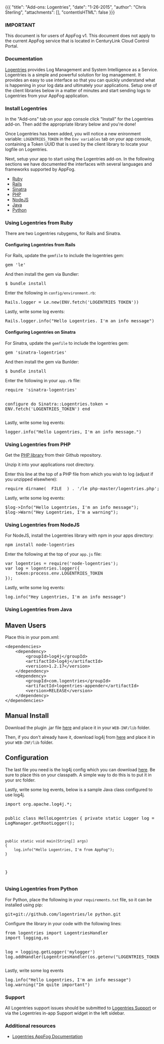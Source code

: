 {{{
  "title": "Add-ons: Logentries",
  "date": "1-26-2015",
  "author": "Chris Sterling",
  "attachments": [],
  "contentIsHTML": false
}}}

### IMPORTANT

This document is for users of AppFog v1. This document does not apply to the current AppFog service that is located in CenturyLink Cloud Control Portal.

### Documentation

<p><a href="https://logentries.com/">Logentries</a> provides Log Management and System Intelligence as a Service. Logentries is a simple and powerful solution for log management. It provides an easy to use interface so that you can quickly understand what is happening in your log data and ultimately your applications. Setup one of the client libraries below in a matter of minutes and start sending logs to Logentries from your AppFog application.</p>
<h3>Install Logentries</h3>
<p>In the "Add-ons" tab on your app console click "Install" for the Logentries add-on. Then add the appropriate library below and you're done!</p>
<p>Once Logentries has been added, you will notice a new enironment variable: <code>LOGENTRIES_TOKEN</code> in the <code>Env variables</code> tab on your app console, containing a Token UUID that is used by the client library to locate your logfile on Logentries.</p>
<p>Next, setup your app to start using the Logentries add-on. In the following sections we have documented the interfaces with several languages and frameworks supported by AppFog.</p>
<ul>
<li><a href="#logentries-ruby">Ruby</a></li>
<li><a href="#logentries-rails">Rails</a></li>
<li><a href="#logentries-sinatra">Sinatra</a></li>
<li><a href="#logentries-php">PHP</a></li>
<li><a href="#logentries-nodejs">NodeJS</a></li>
<li><a href="#logentries-java">Java</a></li>
<li><a href="#logentries-python">Python</a></li>
</ul>
<h3 id="logentries-ruby">Using Logentries from Ruby</h3>
<p>There are two Logentries rubygems, for Rails and Sinatra.</p>
<h4 id="logentries-rails">Configuring Logentries from Rails</h4>
<p>For Rails, update the <code>gemfile</code> to include the logentries gem:</p>
<pre>gem 'le' </pre>
<p>And then install the gem via Bundler:</p>
<pre>$ bundle install</pre>
<p>Enter the following in <code>config/environment.rb</code>:</p>
<pre>Rails.logger = Le.new(ENV.fetch('LOGENTRIES_TOKEN'))</pre>
<p>Lastly, write some log events:</p>
<pre>Rails.logger.info("Hello Logentries. I'm an info message")</pre>
<h4 id="logentries-sinatra">Configuring Logentries on Sinatra</h4>
<p>For Sinatra, update the <code>gemfile</code> to include the logentries gem:</p>
<pre>gem 'sinatra-logentries'</pre>
<p>And then install the gem via Bunlder:</p>
<pre>$ bundle install</pre>
<p>Enter the following in your <code>app.rb</code> file:</p>
<pre>require 'sinatra-logentries'

configure do
    Sinatra::Logentries.token = ENV.fetch('LOGENTRIES_TOKEN')
end</pre>
<p>Lastly, write some log events:</p>
<pre>logger.info("Hello Logentries, I'm an info message.")</pre>
<h3 id="logentries-php">Using Logentries from PHP</h3>
<p>Get the <a href="https://github.com/logentries/le_php/archive/master.zip">PHP library</a> from their Github repository.</p>
<p>Unzip it into your applications root directory.</p>
<p>Enter this line at the top of a PHP file from which you wish to log (adjust if you unzipped elsewhere):</p>
<pre>require dirname(&#95;&#95;FILE&#95;&#95;) . '/le_php-master/logentries.php';</pre>
<p>Lastly, write some log events:</p>
<pre>$log-&gt;Info("Hello Logentries, I'm an info message");
$log-&gt;Warn("Hey Logentries, I'm a warning");</pre>
<h3 id="logentries-nodejs">Using Logentries from NodeJS</h3>
<p>For NodeJS, install the Logentries library with npm in your apps directory:</p>
<pre>npm install node-logentries</pre>
<p>Enter the following at the top of your <code>app.js</code> file:</p>
<pre>var logentries = require('node-logentries');
var log = logentries.logger({
    token:process.env.LOGENTRIES_TOKEN
});</pre>
<p>Lastly, write some log events:</p>
<pre>log.info("Hey Logentries, I'm an info message")</pre>
<h3 id="logentries-java">Using Logentries from Java</h3>
<h2>Maven Users</h2>
<p>Place this in your pom.xml:</p>
<pre>&lt;dependencies&gt;
    &lt;dependency&gt;
        &lt;groupId&gt;log4j&lt;/groupId&gt;
        &lt;artifactId&gt;log4j&lt;/artifactId&gt;
        &lt;version&gt;1.2.17&lt;/version&gt;
    &lt;/dependency&gt;
    &lt;dependency&gt;
        &lt;groupId&gt;com.logentries&lt;/groupId&gt;
        &lt;artifactId&gt;logentries-appender&lt;/artifactId&gt;
        &lt;version&gt;RELEASE&lt;/version&gt;
    &lt;/dependency&gt;
&lt;/dependencies&gt;</pre>
<h2>Manual Install</h2>
<p>Download the plugin .jar file <a href="http://search.maven.org/#search|gav|1|g:&quot;com.logentries&quot; AND a:&quot;logentries-appender&quot;">here</a> and place it in your <code>WEB-INF/lib</code> folder.</p>
<p>Then, if you don't already have it, download log4j from <a href="https://logging.apache.org/log4j/1.2/download.html">here</a> and place it in your <code>WEB-INF/lib</code> folder.</p>
<h2>Configuration</h2>
<p>The last file you need is the log4j config which you can download <a href="https://raw.githubusercontent.com/logentries/le_java/master/configFiles/log4j.xml.example">here</a>. Be sure to place this on your classpath. A simple way to do this is to put it in your src folder.</p>
<p>Lastly, write some log events, below is a sample Java class configured to use log4j.</p>
<pre>import org.apache.log4j.*;

public class HelloLogentries
{
    private static Logger log = LogManager.getRootLogger();

    public static void main(String[] args)
    {
        log.info("Hello Logentries, I'm from AppFog");
    }
}</pre>
<h3 id="logentries-python">Using Logentries from Python</h3>
<p>For Python, place the following in your <code>requirements.txt</code> file, so it can be installed using pip:</p>
<pre>git+git://github.com/logentries/le_python.git</pre>
<p>Configure the library in your code with the following lines:</p>
<pre>from logentries import LogentriesHandler
import logging,os

log = logging.getLogger('mylogger')
log.addHandler(LogentriesHandler(os.getenv("LOGENTRIES_TOKEN")))</pre>
<p>Lastly, write some log events</p>
<pre>log.info("Hello Logentries, I'm an info message")
log.warning("Im quite important")</pre>
<h3>Support</h3>
<p>All Logentries support issues should be submitted to <a href="mailto:support@logentries.com">Logentries Support</a> or via the Logentries in-app Support widget in the left sidebar.</p>
<h3>Additional resources</h3>
<ul>
<li><a href="http://logentries.com/doc/appfog">Logentries AppFog Documentation</a></li>
</ul>
